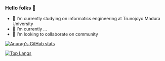 <!-- [![header_2](https://raw.githubusercontent.com/adimasmudi/adimasmudi/main/header_new.png)](https://adimasmudi.github.io/portofolio/) -->

### Hello folks 👋




<!-- **farisulhaq/farisulhaq** is a ✨ _special_ ✨ repository because its `README.md` (this file) appears on your GitHub profile.
Here are some ideas to get you started: -->


- 🔭 I’m currently studying on informatics engineering at Trunojoyo Madura University
- 🌱 I’m currently ...
- 👯 I’m looking to collaborate on community
<!-- - 🤔 I’m looking for help with  -->
<!-- - 💬 Ask me about programming,  -->
<!-- - 📫 How to reach me:  -->
<!-- - 😄 Pronouns: ...
- ⚡ Fun fact: ... -->

[![Anurag's GitHub stats](https://github-readme-stats.vercel.app/api?username=Farisulhaq&show_icons=true&theme=radical)](https://github.com/farisulhaq/github-readme-stats)

[![Top Langs](https://github-readme-stats.vercel.app/api/top-langs/?username=Farisulhaq&layout=compact&theme=radical)](https://github.com/farisulhaq/github-readme-stats)
